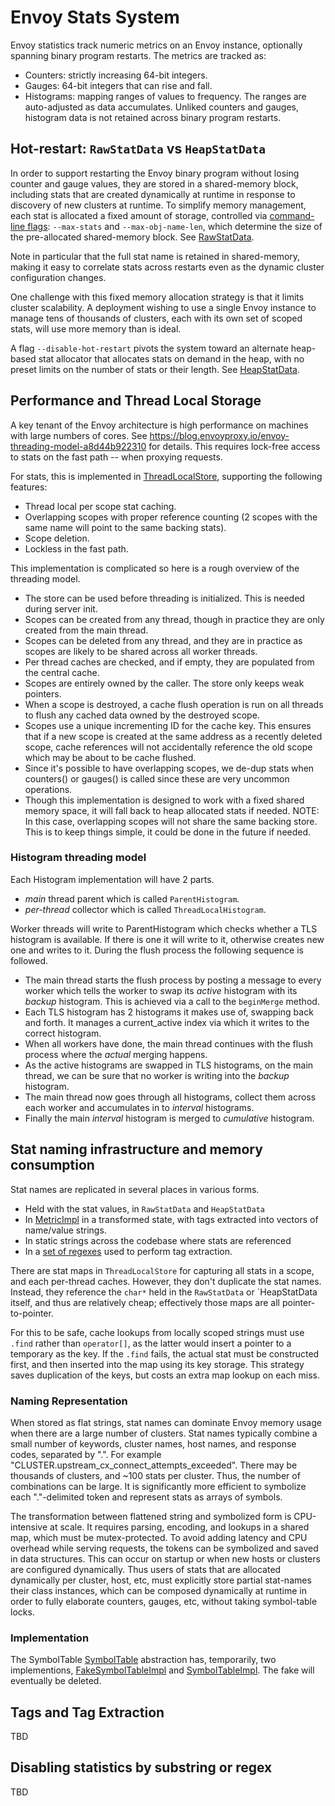 # Envoy Stats System

Envoy statistics track numeric metrics on an Envoy instance, optionally spanning
binary program restarts. The metrics are tracked as:

 * Counters: strictly increasing 64-bit integers.
 * Gauges: 64-bit integers that can rise and fall.
 * Histograms: mapping ranges of values to frequency. The ranges are auto-adjusted as
   data accumulates. Unliked counters and gauges, histogram data is not retained across
   binary program restarts.

## Hot-restart: `RawStatData` vs `HeapStatData`

In order to support restarting the Envoy binary program without losing counter and gauge
values, they are stored in a shared-memory block, including stats that are
created dynamically at runtime in response to discovery of new clusters at
runtime. To simplify memory management, each stat is allocated a fixed amount
of storage, controlled via [command-line
flags](https://www.envoyproxy.io/docs/envoy/latest/operations/cli):
`--max-stats` and `--max-obj-name-len`, which determine the size of the pre-allocated
shared-memory block. See
[RawStatData](https://github.com/envoyproxy/envoy/blob/master/source/common/stats/raw_stat_data.h).

Note in particular that the full stat name is retained in shared-memory, making
it easy to correlate stats across restarts even as the dynamic cluster
configuration changes.

One challenge with this fixed memory allocation strategy is that it limits
cluster scalability. A deployment wishing to use a single Envoy instance to
manage tens of thousands of clusters, each with its own set of scoped stats,
will use more memory than is ideal.

A flag `--disable-hot-restart` pivots the system toward an alternate heap-based
stat allocator that allocates stats on demand in the heap, with no preset limits
on the number of stats or their length. See
[HeapStatData](https://github.com/envoyproxy/envoy/blob/master/source/common/stats/heap_stat_data.h).

## Performance and Thread Local Storage

A key tenant of the Envoy architecture is high performance on machines with
large numbers of cores. See
https://blog.envoyproxy.io/envoy-threading-model-a8d44b922310 for details. This
requires lock-free access to stats on the fast path -- when proxying requests.

For stats, this is implemented in
[ThreadLocalStore](https://github.com/envoyproxy/envoy/blob/master/source/common/stats/thread_local_store.h), supporting the following features:

 * Thread local per scope stat caching.
 * Overlapping scopes with proper reference counting (2 scopes with the same name will point to
   the same backing stats).
 * Scope deletion.
 * Lockless in the fast path.

This implementation is complicated so here is a rough overview of the threading model.

 * The store can be used before threading is initialized. This is needed during server init.
 * Scopes can be created from any thread, though in practice they are only created from the main
   thread.
 * Scopes can be deleted from any thread, and they are in practice as scopes are likely to be
   shared across all worker threads.
 * Per thread caches are checked, and if empty, they are populated from the central cache.
 * Scopes are entirely owned by the caller. The store only keeps weak pointers.
 * When a scope is destroyed, a cache flush operation is run on all threads to flush any cached
   data owned by the destroyed scope.
 * Scopes use a unique incrementing ID for the cache key. This ensures that if a new scope is
   created at the same address as a recently deleted scope, cache references will not accidentally
   reference the old scope which may be about to be cache flushed.
 * Since it's possible to have overlapping scopes, we de-dup stats when counters() or gauges() is
   called since these are very uncommon operations.
 * Though this implementation is designed to work with a fixed shared memory space, it will fall
   back to heap allocated stats if needed. NOTE: In this case, overlapping scopes will not share
   the same backing store. This is to keep things simple, it could be done in the future if
   needed.

### Histogram threading model

Each Histogram implementation will have 2 parts.

 * *main* thread parent which is called `ParentHistogram`.
 * *per-thread* collector which is called `ThreadLocalHistogram`.

Worker threads will write to ParentHistogram which checks whether a TLS
histogram is available. If there is one it will write to it, otherwise creates
new one and writes to it. During the flush process the following sequence is
followed.

 * The main thread starts the flush process by posting a message to every worker which tells the
   worker to swap its *active* histogram with its *backup* histogram. This is achieved via a call
   to the `beginMerge` method.
 * Each TLS histogram has 2 histograms it makes use of, swapping back and forth. It manages a
   current_active index via which it writes to the correct histogram.
 * When all workers have done, the main thread continues with the flush process where the
   *actual* merging happens.
 * As the active histograms are swapped in TLS histograms, on the main thread, we can be sure
   that no worker is writing into the *backup* histogram.
 * The main thread now goes through all histograms, collect them across each worker and
   accumulates in to *interval* histograms.
 * Finally the main *interval* histogram is merged to *cumulative* histogram.

## Stat naming infrastructure and memory consumption

Stat names are replicated in several places in various forms.

 * Held with the stat values, in `RawStatData` and `HeapStatData`
 * In [MetricImpl](https://github.com/envoyproxy/envoy/blob/master/source/common/stats/metric_impl.h)
   in a transformed state, with tags extracted into vectors of name/value strings.
 * In static strings across the codebase where stats are referenced
 * In a [set of
   regexes](https://github.com/envoyproxy/envoy/blob/master/source/common/config/well_known_names.cc)
   used to perform tag extraction.

There are stat maps in `ThreadLocalStore` for capturing all stats in a scope,
and each per-thread caches. However, they don't duplicate the stat
names. Instead, they reference the `char*` held in the `RawStatData` or
`HeapStatData itself, and thus are relatively cheap; effectively those maps are
all pointer-to-pointer.

For this to be safe, cache lookups from locally scoped strings must use `.find`
rather than `operator[]`, as the latter would insert a pointer to a temporary as
the key. If the `.find` fails, the actual stat must be constructed first, and
then inserted into the map using its key storage. This strategy saves
duplication of the keys, but costs an extra map lookup on each miss.

### Naming Representation

When stored as flat strings, stat names can dominate Envoy memory usage when
there are a large number of clusters. Stat names typically combine a small
number of keywords, cluster names, host names, and response codes, separated by
".". For example "CLUSTER.upstream_cx_connect_attempts_exceeded". There may be
thousands of clusters, and ~100 stats per cluster. Thus, the number of
combinations can be large. It is significantly more efficient to symbolize each
"."-delimited token and represent stats as arrays of symbols.

The transformation between flattened string and symbolized form is CPU-intensive
at scale. It requires parsing, encoding, and lookups in a shared map, which must
be mutex-protected. To avoid adding latency and CPU overhead while serving
requests, the tokens can be symbolized and saved in data structures. This can
occur on startup or when new hosts or clusters are configured dynamically. Thus
users of stats that are allocated dynamically per cluster, host, etc, must
explicitly store partial stat-names their class instances, which can be composed
dynamically at runtime in order to fully elaborate counters, gauges, etc,
without taking symbol-table locks.

### Implementation

The SymbolTable 
[SymbolTable](https://github.com/envoyproxy/envoy/blob/master/include/envoy/stats/symbol.h)
abstraction has, temporarily, two implementions, 
[FakeSymbolTableImpl](https://github.com/envoyproxy/envoy/blob/master/source/common/stats/fake_symbol_table_impl.h)
and
[SymbolTableImpl](https://github.com/envoyproxy/envoy/blob/master/source/common/stats/symbol_table_impl.h).
The fake will eventually be deleted.

## Tags and Tag Extraction

TBD

## Disabling statistics by substring or regex

TBD

